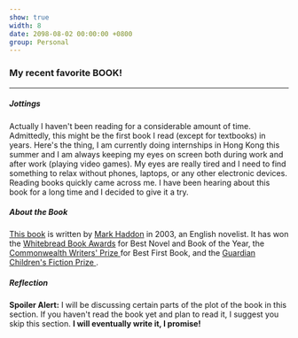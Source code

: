 ```yaml
---
show: true
width: 8
date: 2098-08-02 00:00:00 +0800
group: Personal
---
```


<div class="p-4">
  <h3>My recent favorite BOOK!</h3>
  <hr />

  <!-- Jottings --------------------------------------------------------->
  <h5>Jottings</h5>
  <p>
    Actually I haven't been reading for a considerable amount of time. Admittedly,
    this might be the first book I read (except for textbooks) in years.
    Here's the thing, I am currently doing internships in Hong Kong this summer
    and I am always keeping my eyes on screen both during work and after work (playing
    video games). My eyes are really tired and I need to find something to relax
    without phones, laptops, or any other electronic devices. Reading books quickly
    came across me. I have been hearing about this book for a long time and I decided
    to give it a try.
  </p>

  <!-- About the Book ---------------------------------------------------->
  <h5>About the Book</h5>
  <p>
    <a href="https://en.wikipedia.org/wiki/The_Curious_Incident_of_the_Dog_in_the_Night-Time">This book</a>
    is written by
    <a href="https://en.wikipedia.org/wiki/Mark_Haddon">Mark Haddon</a> in 2003,
    an English novelist. It has won the
    <a href="https://en.wikipedia.org/wiki/Whitbread_Book_Awards">Whitebread Book Awards</a>
    for Best Novel and Book of the Year, the
    <a href="https://en.wikipedia.org/wiki/Commonwealth_Foundation_prizes#Commonwealth_Writers'_Prize">
      Commonwealth Writers' Prize
    </a>
    for Best First Book, and the
    <a href="https://en.wikipedia.org/wiki/Guardian_Children%27s_Fiction_Prize">
      Guardian Children's Fiction Prize
    </a>.
  </p>

  <!-- Reflection -------------------------------------------------------->
  <h5>Reflection</h5>
  <p>
    <strong>Spoiler Alert:</strong>
    I will be discussing certain parts of the plot of the book in this section.
    If you haven't read the book yet and plan to read it, I suggest you skip this
    section. <strong>I will eventually write it, I promise!</strong>
  </p>
</div>
